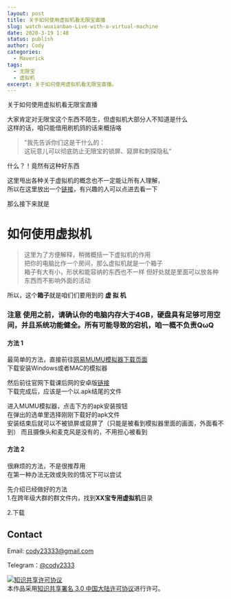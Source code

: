```yaml
---
layout: post
title: 关于如何使用虚拟机看无限宝直播
slug: watch-wuxianbao-Live-with-a-virtual-machine
date: 2020-3-19 1:48
status: publish
author: Cody
categories: 
  - Maverick
tags:
  - 无限宝
  - 虚拟机
excerpt: 关于如何使用虚拟机看无限宝直播。
---
```


关于如何使用虚拟机看无限宝直播

大家肯定对无限宝这个东西不陌生，但虚拟机大部分人不知道是什么  
这样的话，咱只能借用刷机鸽的话来概括咯
>”我先告诉你们这是干什么的：  
这玩意儿可以彻底防止无限宝的锁屏、窥屏和刺探隐私“

什么？！竟然有这种好东西

这里甩出各种关于虚拟机的概念也不一定能让所有人理解，  
所以在这里放出一个[链接](https://www.baidu.com/)，有兴趣的人可以点进去看一下

那么接下来就是  
# 如何使用虚拟机  
>这里为了方便解释，稍微概括一下虚拟机的作用  
把你的电脑比作一个房间，那么虚拟机就是一个箱子  
箱子有大有小，形状和能容纳的东西也不一样
但好处就是里面可以放各种东西而不影响外面的活动  

所以，这个**箱子**就是咱们们要用到的 **虚 拟 机**  
### 注意 使用之前，请确认你的电脑内存大于4GB，硬盘具有足够可用空间，并且系统功能健全。所有可能导致的宕机，咱一概不负责QωQ  
#### 方法 1  
最简单的方法，直接前往[网易MUMU模拟器下载页面](http://mumu.163.com/)  
下载安装Windows或者MAC的模拟器

然后前往官网下载课后网的安卓版[链接](https://www.kehou.com/charactFunction.htm)  
下载完成后，应该是一个以.apk结尾的文件

进入MUMU模拟器，点击下方的apk安装按钮  
在弹出的选单里选择刚刚下载好的apk文件  
安装结束后就可以不被锁屏或窥屏了（只能是被看到模拟器里面的画面，外面看不到）
而且摄像头和麦克风是没有的，不用担心被看到

#### 方法 2
很麻烦的方法，不是很推荐用  
在第一种办法无效或失败的情况下可以尝试

先介绍已经做好的方法  
1.在跨年级大群的群文件内，找到**XX宝专用虚拟机**目录

2.下载


## Contact

Email: cody23333@gmail.com

Telegram：[@cody2333](https://t.me/cody2333)

<a rel="license" href="http://creativecommons.org/licenses/by/3.0/cn/"><img alt="知识共享许可协议" style="border-width:0" src="https://i.creativecommons.org/l/by/3.0/cn/88x31.png" /></a><br />本作品采用<a rel="license" href="http://creativecommons.org/licenses/by/3.0/cn/">知识共享署名 3.0 中国大陆许可协议</a>进行许可。

